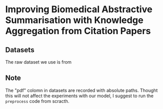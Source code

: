 # Improving Biomedical Abstractive Summarisation with Knowledge Aggregation from Citation Papers


## Datasets 

The raw dataset we use is from 


## Note

The "pdf" colomn in datasets are recorded with absolute paths. Thought this will not affect the experiments with our model, I suggest to run the ``preprocess`` code from scracth.
